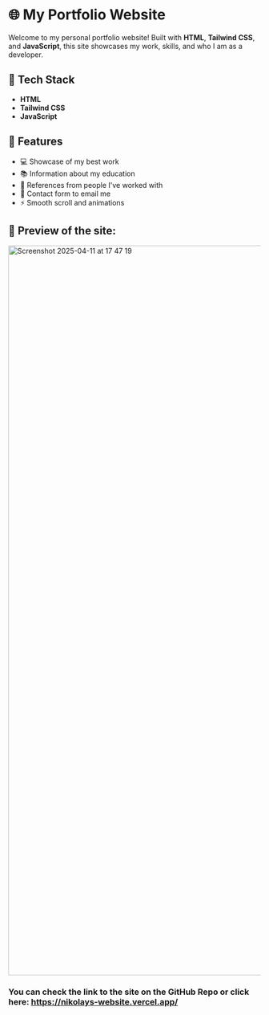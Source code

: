 # 🌐 My Portfolio Website

Welcome to my personal portfolio website! Built with **HTML**, **Tailwind CSS**, and **JavaScript**, this site showcases my work, skills, and who I am as a developer.

## 🚀 Tech Stack

- **HTML**
- **Tailwind CSS**
- **JavaScript**

## 🎯 Features

- 💻 Showcase of my best work
- 📚 Information about my education
- 👤 References from people I've worked with
- 📇 Contact form to email me
- ⚡ Smooth scroll and animations

## 📸 Preview of the site:
<img width="1454" alt="Screenshot 2025-04-11 at 17 47 19" src="https://github.com/user-attachments/assets/a1cfef62-d457-4227-96fd-4f0e2e56264a" />

### You can check the link to the site on the GitHub Repo or click here: https://nikolays-website.vercel.app/
